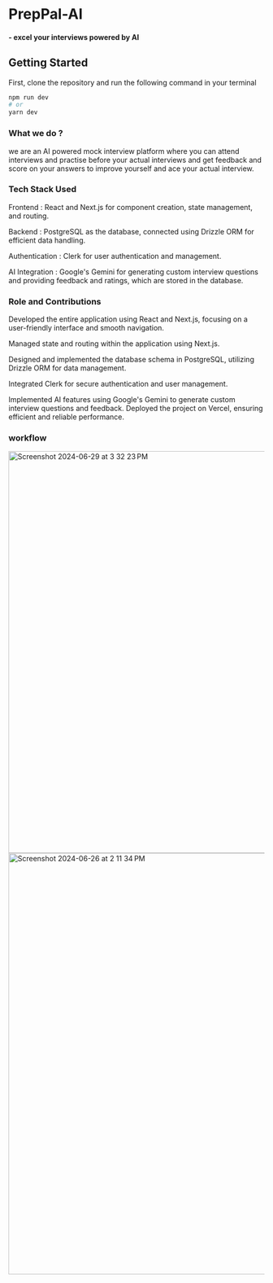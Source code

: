 # PrepPal-AI
#### - excel your interviews powered by AI 

## Getting Started

First, clone the repository and run the following command in your terminal 

```bash
npm run dev
# or
yarn dev
```

### What we do ?

we are an AI powered mock interview platform where you can attend interviews and practise before your actual interviews and get feedback and score on your answers to improve yourself and ace your actual interview.

### Tech Stack Used 

Frontend : React and Next.js for component creation, state management, and routing.

Backend : PostgreSQL as the database, connected using Drizzle ORM for efficient data handling.

Authentication : Clerk for user authentication and management.

AI Integration : Google's Gemini for generating custom interview questions and providing feedback and ratings, which are stored in the database.

### Role and Contributions

Developed the entire application using React and Next.js, focusing on a user-friendly interface and smooth navigation.

Managed state and routing within the application using Next.js.

Designed and implemented the database schema in PostgreSQL, utilizing Drizzle ORM for data management.

Integrated Clerk for secure authentication and user management.

Implemented AI features using Google's Gemini to generate custom interview questions and feedback.
Deployed the project on Vercel, ensuring efficient and reliable performance.

 
### workflow 

<img width="790" alt="Screenshot 2024-06-29 at 3 32 23 PM" src="[https://drive.google.com/file/d/1I7amTnH_MUbulW4Tq2CagfpgtYDeCct9/view?usp=sharing](https://ibb.co/Jw1TPxNy)">
<img width="828" alt="Screenshot 2024-06-26 at 2 11 34 PM" src="https://drive.google.com/file/d/1rXg4QDCPTv1he-G32sOO8XBU5Z1iKtld/view?usp=sharing">


